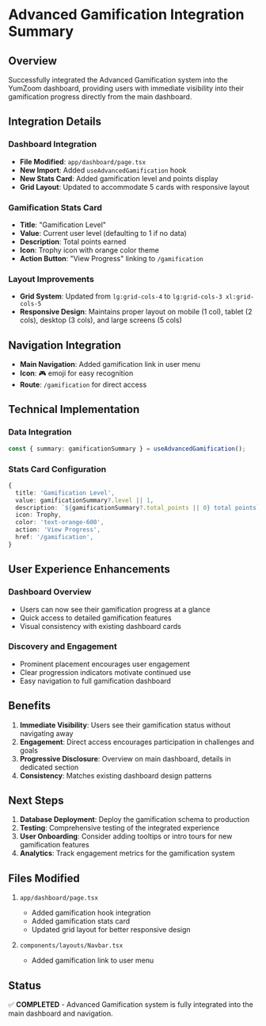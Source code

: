 # Advanced Gamification Integration Summary

## Overview
Successfully integrated the Advanced Gamification system into the YumZoom dashboard, providing users with immediate visibility into their gamification progress directly from the main dashboard.

## Integration Details

### Dashboard Integration
- **File Modified**: `app/dashboard/page.tsx`
- **New Import**: Added `useAdvancedGamification` hook
- **New Stats Card**: Added gamification level and points display
- **Grid Layout**: Updated to accommodate 5 cards with responsive layout

### Gamification Stats Card
- **Title**: "Gamification Level"
- **Value**: Current user level (defaulting to 1 if no data)
- **Description**: Total points earned
- **Icon**: Trophy icon with orange color theme
- **Action Button**: "View Progress" linking to `/gamification`

### Layout Improvements
- **Grid System**: Updated from `lg:grid-cols-4` to `lg:grid-cols-3 xl:grid-cols-5`
- **Responsive Design**: Maintains proper layout on mobile (1 col), tablet (2 cols), desktop (3 cols), and large screens (5 cols)

## Navigation Integration
- **Main Navigation**: Added gamification link in user menu
- **Icon**: 🎮 emoji for easy recognition
- **Route**: `/gamification` for direct access

## Technical Implementation

### Data Integration
```typescript
const { summary: gamificationSummary } = useAdvancedGamification();
```

### Stats Card Configuration
```typescript
{
  title: 'Gamification Level',
  value: gamificationSummary?.level || 1,
  description: `${gamificationSummary?.total_points || 0} total points`,
  icon: Trophy,
  color: 'text-orange-600',
  action: 'View Progress',
  href: '/gamification',
}
```

## User Experience Enhancements

### Dashboard Overview
- Users can now see their gamification progress at a glance
- Quick access to detailed gamification features
- Visual consistency with existing dashboard cards

### Discovery and Engagement
- Prominent placement encourages user engagement
- Clear progression indicators motivate continued use
- Easy navigation to full gamification dashboard

## Benefits

1. **Immediate Visibility**: Users see their gamification status without navigating away
2. **Engagement**: Direct access encourages participation in challenges and goals
3. **Progressive Disclosure**: Overview on main dashboard, details in dedicated section
4. **Consistency**: Matches existing dashboard design patterns

## Next Steps

1. **Database Deployment**: Deploy the gamification schema to production
2. **Testing**: Comprehensive testing of the integrated experience
3. **User Onboarding**: Consider adding tooltips or intro tours for new gamification features
4. **Analytics**: Track engagement metrics for the gamification system

## Files Modified

1. `app/dashboard/page.tsx`
   - Added gamification hook integration
   - Added gamification stats card
   - Updated grid layout for better responsive design

2. `components/layouts/Navbar.tsx`
   - Added gamification link to user menu

## Status
✅ **COMPLETED** - Advanced Gamification system is fully integrated into the main dashboard and navigation.
